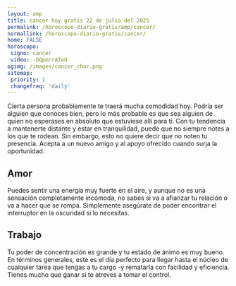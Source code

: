 ```yaml
---
layout: amp
title: cancer hoy gratis 22 de julio del 2025 
permalink: /horoscopo-diario-gratis/amp/cancer/
normallink: /horoscopo-diario-gratis/cancer/
home: FALSE
horoscopo:
 signo: cancer
 video: -DQpmrrAIeU
ogimg: /images/cancer_char.png
sitemap:
 priority: 1
 changefreq: 'daily'
---
```



Cierta persona probablemente te traerá mucha comodidad hoy. Podría ser alguien que conoces bien, pero lo más probable es que sea alguien de quien no esperases en absoluto que estuviese allí para ti. Con tu tendencia a mantenerte distante y estar en tranquilidad, puede que no siempre notes a los que te rodean. Sin embargo, esto no quiere decir que no noten tu presencia. Acepta a un nuevo amigo y al apoyo ofrecido cuando surja la oportunidad.

## Amor

Puedes sentir una energía muy fuerte en el aire, y aunque no es una sensación completamente incómoda, no sabes si va a afianzar tu relación o va a hacer que se rompa. Simplemente asegúrate de poder encontrar el interruptor en la oscuridad si lo necesitas.

## Trabajo

Tu poder de concentración es grande y tu estado de ánimo es muy bueno. En términos generales, este es el día perfecto para llegar hasta el núcleo de cualquier tarea que tengas a tu cargo -y rematarla con facilidad y eficiencia. Tienes mucho que ganar si te atreves a tomar el control.